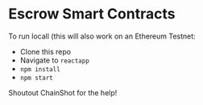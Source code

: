 # Escrow Smart Contracts

To run locall (this will also work on an Ethereum Testnet:

* Clone this repo
* Navigate to `reactapp`
* `npm install`
* `npm start`

Shoutout ChainShot for the help!
